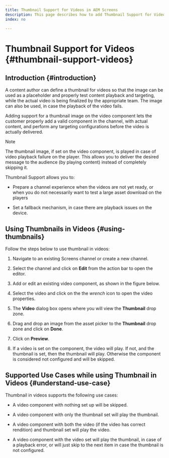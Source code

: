 ```yaml
---
title: Thumbnail Support for Videos in AEM Screens
description: This page describes how to add Thumbnail Support for Videos in Screens.
index: no

---
```

# Thumbnail Support for Videos {#thumbnail-support-videos}

## Introduction {#introduction}

A content author can define a thumbnail for videos so that the image can be used as a placeholder and properly test content playback and targeting, while the actual video is being finalized by the appropriate team. The image can also be used, in case the playback of the video fails.

Adding support for a thumbnail image on the video component lets the customer properly add a valid component in the channel, with actual content, and perform any targeting configurations before the video is actually delivered. 

>[!NOTE]
>The thumbnail image, if set on the video component, is played in case of video playback failure on the player. This allows you to deliver the desired message to the audience (by playing  content) instead of completely skipping it.

Thumbnail Support allows you to:

* Prepare a channel experience when the videos are not yet ready, or when you do not necessarily want to test a large asset download on the players

* Set a fallback mechanism, in case there are playback issues on the device.

## Using Thumbnails in Videos {#using-thumbnails}

Follow the steps below to use thumbnail in videos:

1. Navigate to an existing Screens channel or create a new channel.

1. Select the channel and click on **Edit** from the action bar to open the editor.

1. Add or edit an existing video component, as shown in the figure below.

1. Select the video and click on the the *wrench* icon to open the video properties.

1. The **Video** dialog box opens where you will view the **Thumbnail** drop zone.

1. Drag and drop an image from the asset picker to the **Thumbnail** drop zone and click on **Done**.

1. Click on **Preview**.

1. If a video is set on the component, the video will play. If not, and the thumbnail is set, then the thumbnail will play. Otherwise the component is considered not configured and will be skipped.

## Supported Use Cases while using Thumbnail in Videos {#understand-use-case}

Thumbnail in videos supports the following use cases:

* A video component with nothing set up will be skipped.

* A video component with only the thumbnail set will play the thumbnail.

* A video component with both the video (if the video has correct rendition) and thumbnail set will play the video.

* A video component with the video set will play the thumbnail, in case of a playback error, or will just skip to the next item in case the thumbnail is not configured.
